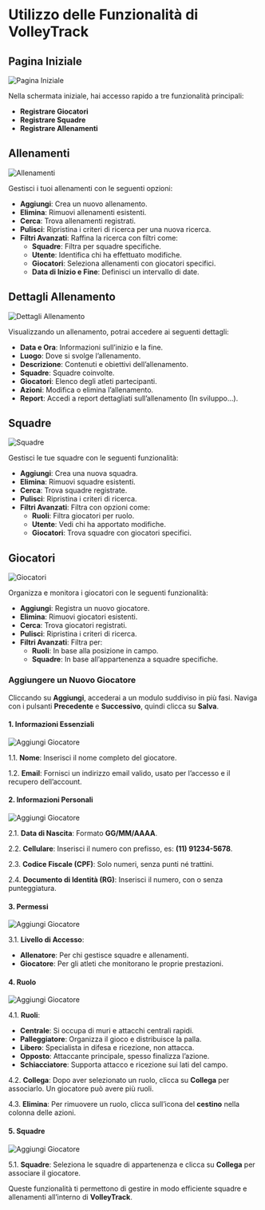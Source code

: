 # Utilizzo delle Funzionalità di VolleyTrack

## Pagina Iniziale

![Pagina Iniziale](./images/home.png)

Nella schermata iniziale, hai accesso rapido a tre funzionalità principali:

- **Registrare Giocatori**
- **Registrare Squadre**
- **Registrare Allenamenti**

## Allenamenti

![Allenamenti](./images/trainings.png)

Gestisci i tuoi allenamenti con le seguenti opzioni:

- **Aggiungi**: Crea un nuovo allenamento.
- **Elimina**: Rimuovi allenamenti esistenti.
- **Cerca**: Trova allenamenti registrati.
- **Pulisci**: Ripristina i criteri di ricerca per una nuova ricerca.
- **Filtri Avanzati**: Raffina la ricerca con filtri come:
  - **Squadre**: Filtra per squadre specifiche.
  - **Utente**: Identifica chi ha effettuato modifiche.
  - **Giocatori**: Seleziona allenamenti con giocatori specifici.
  - **Data di Inizio e Fine**: Definisci un intervallo di date.

## Dettagli Allenamento

![Dettagli Allenamento](./images/trainings-list-presence.png)

Visualizzando un allenamento, potrai accedere ai seguenti dettagli:

- **Data e Ora**: Informazioni sull’inizio e la fine.
- **Luogo**: Dove si svolge l’allenamento.
- **Descrizione**: Contenuti e obiettivi dell’allenamento.
- **Squadre**: Squadre coinvolte.
- **Giocatori**: Elenco degli atleti partecipanti.
- **Azioni**: Modifica o elimina l’allenamento.
- **Report**: Accedi a report dettagliati sull’allenamento (In sviluppo...).

## Squadre

![Squadre](./images/teams.png)

Gestisci le tue squadre con le seguenti funzionalità:

- **Aggiungi**: Crea una nuova squadra.
- **Elimina**: Rimuovi squadre esistenti.
- **Cerca**: Trova squadre registrate.
- **Pulisci**: Ripristina i criteri di ricerca.
- **Filtri Avanzati**: Filtra con opzioni come:
  - **Ruoli**: Filtra giocatori per ruolo.
  - **Utente**: Vedi chi ha apportato modifiche.
  - **Giocatori**: Trova squadre con giocatori specifici.

## Giocatori

![Giocatori](./images/players.png)

Organizza e monitora i giocatori con le seguenti funzionalità:

- **Aggiungi**: Registra un nuovo giocatore.
- **Elimina**: Rimuovi giocatori esistenti.
- **Cerca**: Trova giocatori registrati.
- **Pulisci**: Ripristina i criteri di ricerca.
- **Filtri Avanzati**: Filtra per:
  - **Ruoli**: In base alla posizione in campo.
  - **Squadre**: In base all’appartenenza a squadre specifiche.

### Aggiungere un Nuovo Giocatore

Cliccando su **Aggiungi**, accederai a un modulo suddiviso in più fasi. Naviga con i pulsanti **Precedente** e **Successivo**, quindi clicca su **Salva**.

#### 1. Informazioni Essenziali

![Aggiungi Giocatore](./images/player-informations-1.png)

1.1. **Nome**: Inserisci il nome completo del giocatore.

1.2. **Email**: Fornisci un indirizzo email valido, usato per l’accesso e il recupero dell’account.

#### 2. Informazioni Personali

![Aggiungi Giocatore](./images/player-informations-2.png)

2.1. **Data di Nascita**: Formato **GG/MM/AAAA**.

2.2. **Cellulare**: Inserisci il numero con prefisso, es: **(11) 91234-5678**.

2.3. **Codice Fiscale (CPF)**: Solo numeri, senza punti né trattini.

2.4. **Documento di Identità (RG)**: Inserisci il numero, con o senza punteggiatura.

#### 3. Permessi

![Aggiungi Giocatore](./images/player-permissions.png)

3.1. **Livello di Accesso**:

- **Allenatore**: Per chi gestisce squadre e allenamenti.
- **Giocatore**: Per gli atleti che monitorano le proprie prestazioni.

#### 4. Ruolo

![Aggiungi Giocatore](./images/player-positions.png)

4.1. **Ruoli**:

- **Centrale**: Si occupa di muri e attacchi centrali rapidi.
- **Palleggiatore**: Organizza il gioco e distribuisce la palla.
- **Libero**: Specialista in difesa e ricezione, non attacca.
- **Opposto**: Attaccante principale, spesso finalizza l’azione.
- **Schiacciatore**: Supporta attacco e ricezione sui lati del campo.

4.2. **Collega**: Dopo aver selezionato un ruolo, clicca su **Collega** per associarlo. Un giocatore può avere più ruoli.

4.3. **Elimina**: Per rimuovere un ruolo, clicca sull’icona del **cestino** nella colonna delle azioni.

#### 5. Squadre

![Aggiungi Giocatore](./images/player-teams.png)

5.1. **Squadre**: Seleziona le squadre di appartenenza e clicca su **Collega** per associare il giocatore.

Queste funzionalità ti permettono di gestire in modo efficiente squadre e allenamenti all’interno di **VolleyTrack**.

